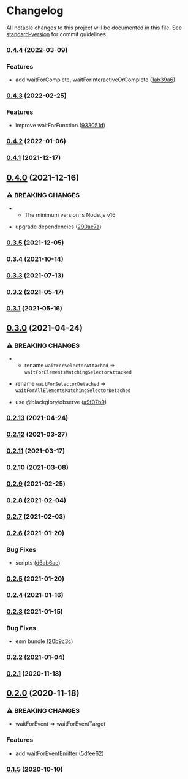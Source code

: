 # Changelog

All notable changes to this project will be documented in this file. See [standard-version](https://github.com/conventional-changelog/standard-version) for commit guidelines.

### [0.4.4](https://github.com/BlackGlory/wait-for/compare/v0.4.3...v0.4.4) (2022-03-09)


### Features

* add waitForComplete, waitForInteractiveOrComplete ([1ab39a6](https://github.com/BlackGlory/wait-for/commit/1ab39a6f1b56a290fc761b9fb76ae6361a3c3baa))

### [0.4.3](https://github.com/BlackGlory/wait-for/compare/v0.4.2...v0.4.3) (2022-02-25)


### Features

* improve waitForFunction ([933051d](https://github.com/BlackGlory/wait-for/commit/933051de2b611dba641c64c1e64ac1ce468a9035))

### [0.4.2](https://github.com/BlackGlory/wait-for/compare/v0.4.1...v0.4.2) (2022-01-06)

### [0.4.1](https://github.com/BlackGlory/wait-for/compare/v0.4.0...v0.4.1) (2021-12-17)

## [0.4.0](https://github.com/BlackGlory/wait-for/compare/v0.3.5...v0.4.0) (2021-12-16)


### ⚠ BREAKING CHANGES

* - The minimum version is Node.js v16

* upgrade dependencies ([290ae7a](https://github.com/BlackGlory/wait-for/commit/290ae7a0c01910f14d83f2f9df5f6a604082c348))

### [0.3.5](https://github.com/BlackGlory/wait-for/compare/v0.3.4...v0.3.5) (2021-12-05)

### [0.3.4](https://github.com/BlackGlory/wait-for/compare/v0.3.3...v0.3.4) (2021-10-14)

### [0.3.3](https://github.com/BlackGlory/wait-for/compare/v0.3.2...v0.3.3) (2021-07-13)

### [0.3.2](https://github.com/BlackGlory/wait-for/compare/v0.3.1...v0.3.2) (2021-05-17)

### [0.3.1](https://github.com/BlackGlory/wait-for/compare/v0.3.0...v0.3.1) (2021-05-16)

## [0.3.0](https://github.com/BlackGlory/wait-for/compare/v0.2.13...v0.3.0) (2021-04-24)


### ⚠ BREAKING CHANGES

* - rename `waitForSelectorAttached` =>
`waitForElementsMatchingSelectorAttacked`
- rename `waitForSelectorDetached` =>
`waitForAllElementsMatchingSelectorDetached`

* use @blackglory/observe ([a9f07b9](https://github.com/BlackGlory/wait-for/commit/a9f07b9be9d9011be3522b7c5f00d7bf25e81fcb))

### [0.2.13](https://github.com/BlackGlory/wait-for/compare/v0.2.12...v0.2.13) (2021-04-24)

### [0.2.12](https://github.com/BlackGlory/wait-for/compare/v0.2.11...v0.2.12) (2021-03-27)

### [0.2.11](https://github.com/BlackGlory/wait-for/compare/v0.2.10...v0.2.11) (2021-03-17)

### [0.2.10](https://github.com/BlackGlory/wait-for/compare/v0.2.9...v0.2.10) (2021-03-08)

### [0.2.9](https://github.com/BlackGlory/wait-for/compare/v0.2.8...v0.2.9) (2021-02-25)

### [0.2.8](https://github.com/BlackGlory/wait-for/compare/v0.2.7...v0.2.8) (2021-02-04)

### [0.2.7](https://github.com/BlackGlory/wait-for/compare/v0.2.6...v0.2.7) (2021-02-03)

### [0.2.6](https://github.com/BlackGlory/wait-for/compare/v0.2.5...v0.2.6) (2021-01-20)


### Bug Fixes

* scripts ([d6ab6ae](https://github.com/BlackGlory/wait-for/commit/d6ab6ae5f0c13c987510ebcd1f2f9c381bc3837d))

### [0.2.5](https://github.com/BlackGlory/wait-for/compare/v0.2.4...v0.2.5) (2021-01-20)

### [0.2.4](https://github.com/BlackGlory/wait-for/compare/v0.2.3...v0.2.4) (2021-01-16)

### [0.2.3](https://github.com/BlackGlory/wait-for/compare/v0.2.2...v0.2.3) (2021-01-15)


### Bug Fixes

* esm bundle ([20b9c3c](https://github.com/BlackGlory/wait-for/commit/20b9c3caf996f84c22d4aaecee45e2242d2c8dc0))

### [0.2.2](https://github.com/BlackGlory/wait-for/compare/v0.2.1...v0.2.2) (2021-01-04)

### [0.2.1](https://github.com/BlackGlory/wait-for/compare/v0.2.0...v0.2.1) (2020-11-18)

## [0.2.0](https://github.com/BlackGlory/wait-for/compare/v0.1.5...v0.2.0) (2020-11-18)


### ⚠ BREAKING CHANGES

* waitForEvent => waitForEventTarget

### Features

* add waitForEventEmitter ([5dfee62](https://github.com/BlackGlory/wait-for/commit/5dfee62ccc2173008712bc5554f98b28b8d6cd51))

### [0.1.5](https://github.com/BlackGlory/wait-for/compare/v0.1.4...v0.1.5) (2020-10-10)
